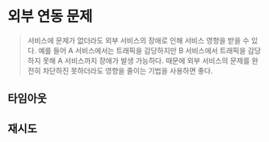 # 외부 연동 문제
> 서비스에 문제가 없더라도 외부 서비스의 장애로 인해 서비스 영향을 받을 수 있다.
> 예를 들어 A 서비스에서는 트래픽을 감당하지만 B 서비스에서 트래픽을 감당하지 못해 A 서비스까지 장애가 발생 가능하다.
> 때문에 외부 서비스의 문제를 완전히 차단하진 못하더라도 영향을 줄이는 기법을 사용하면 좋다.

## 타임아웃
>

## 재시도